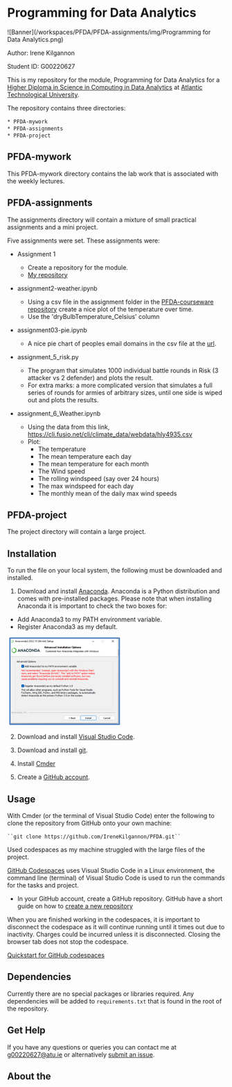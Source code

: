 # Programming for Data Analytics 

![Banner](/workspaces/PFDA/PFDA-assignments/img/Programming for Data Analytics.png)

Author: Irene Kilgannon

Student ID: G00220627

This is my repository for the module, Programming for Data Analytics for a [Higher Diploma in Science in Computing in Data Analytics](https://www.gmit.ie/higher-diploma-in-science-in-computing-in-data-analytics) at [Atlantic Technological University](https://www.atu.ie/).

The repository contains three directories:

    * PFDA-mywork
    * PFDA-assignments
    * PFDA-project

## PFDA-mywork

This PFDA-mywork directory contains the lab work that is associated with the weekly lectures.

## PFDA-assignments

The assignments directory will contain a mixture of small practical assignments and a mini project.

Five assignments were set. These assignments were:

- Assignment 1
    - Create a repository for the module. 
    - [My repository](https://github.com/IreneKilgannon/PFDA)

- assignment2-weather.ipynb
    - Using a csv file in the assignment folder in the [PFDA-courseware repository]((https://github.com/andrewbeattycourseware/PFDA-courseware)) create a nice plot of the temperature over time.
    - Use the 'dryBulbTemperature_Celsius' column

- assignment03-pie.ipynb
    - A nice pie chart of peoples email domains in the csv file at the [url](https://drive.google.com/uc?id=1AWPf-pJodJKeHsARQK_RHiNsE8fjPCVK&export=download).

- assignment_5_risk.py
    - The program that simulates 1000 individual battle rounds in Risk (3 attacker vs 2 defender) and plots the result.
    - For extra marks: a more complicated version that simulates a full series of rounds for armies of arbitrary sizes, until one side is wiped out and plots the results.

- assignment_6_Weather.ipynb
    - Using the data from this link, https://cli.fusio.net/cli/climate_data/webdata/hly4935.csv
    - Plot:
        * The temperature
        * The mean temperature each day
        * The mean temperature for each month
        * The Wind speed
        * The rolling windspeed (say over 24 hours)
        * The max windspeed for each day
        * The monthly mean of the daily max wind speeds

## PFDA-project

The project directory will contain a large project.

## Installation

To run the file on your local system, the following must be downloaded and installed.

1. Download and install [Anaconda](https://www.anaconda.com/download). Anaconda is a Python distribution and comes with pre-installed packages. Please note that when installing Anaconda it is important to check the two boxes for:
  * Add Anaconda3 to my PATH environment variable.
  * Register Anaconda3 as my default.
  
![Anaconda](https://github.com/IreneKilgannon/pands-project/blob/main/images/Anaconda.png)

2. Download and install [Visual Studio Code](https://code.visualstudio.com/).

3. Download and install [git](https://git-scm.com/downloads).

4. Install [Cmder](https://cmder.app/)

5. Create a [GitHub account](https://github.com). 

## Usage

With Cmder (or the terminal of Visual Studio Code) enter the following to clone the repository from GitHub onto your own machine:
  
    ``git clone https://github.com/IreneKilgannon/PFDA.git``

Used codespaces as my machine struggled with the large files of the project. 

[GitHub Codespaces](https://github.com/features/codespaces) uses Visual Studio Code in a Linux environment, the command line (terminal) of Visual Studio Code is used to run the commands for the tasks and project. 

* In your GitHub account, create a GitHub repository. GitHub have a short guide on how to [create a new repository](https://docs.github.com/en/repositories/creating-and-managing-repositories/quickstart-for-repositories)

When you are finished working in the codespaces, it is important to disconnect the codespace as it will continue running until it times out due to inactivity. Charges could be incurred unless it is disconnected. Closing the browser tab does not stop the codespace.

[Quickstart for GitHub codespaces](https://docs.github.com/en/codespaces/getting-started/quickstart)

## Dependencies

Currently there are no special packages or libraries required. Any dependencies will be added to ``requirements.txt`` that is found in the root of the repository.

## Get Help

If you have any questions or queries you can contact me at g00220627@atu.ie or alternatively [submit an issue](https://github.com/IreneKilgannon/computer_infrastructure/issues).

## About the 
